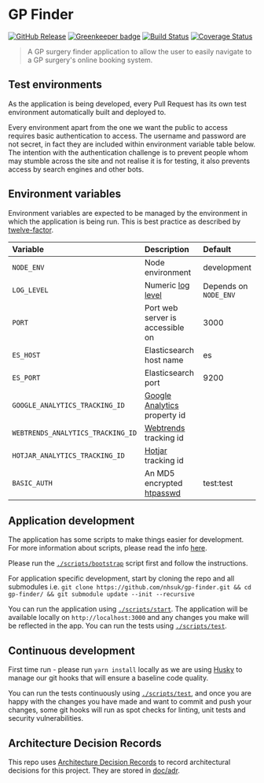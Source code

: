 # GP Finder

[![GitHub Release](https://img.shields.io/github/release/nhsuk/gp-finder.svg)](https://github.com/nhsuk/gp-finder/releases/latest/)
[![Greenkeeper badge](https://badges.greenkeeper.io/nhsuk/gp-finder.svg)](https://greenkeeper.io/)
[![Build Status](https://travis-ci.org/nhsuk/gp-finder.svg?branch=master)](https://travis-ci.org/nhsuk/gp-finder)
[![Coverage Status](https://coveralls.io/repos/github/nhsuk/gp-finder/badge.svg?branch=master)](https://coveralls.io/github/nhsuk/gp-finder?branch=master)

> A GP surgery finder application to allow the user to easily navigate to a GP
surgery's online booking system.

## Test environments

As the application is being developed, every Pull Request has its own test
environment automatically built and deployed to.

Every environment apart from the one we want the public to access requires
basic authentication to access. The username and password are not secret, in
fact they are included within environment variable table below.
The intention with the authentication challenge is to prevent people whom may
stumble across the site and not realise it is for testing, it also prevents
access by search engines and other bots.

## Environment variables

Environment variables are expected to be managed by the environment in which
the application is being run. This is best practice as described by
[twelve-factor](https://12factor.net/config).

| Variable                          | Description                                                                                   | Default               |
| :-------------------------------- | :-------------------------------------------------------------------------------------------- | :-------------------- |
| `NODE_ENV`                        | Node environment                                                                              | development           |
| `LOG_LEVEL`                       | Numeric [log level](https://github.com/trentm/node-bunyan#levels)                             | Depends on `NODE_ENV` |
| `PORT`                            | Port web server is accessible on                                                              | 3000                  |
| `ES_HOST`                         | Elasticsearch host name                                                                       | es                    |
| `ES_PORT`                         | Elasticsearch port                                                                            | 9200                  |
| `GOOGLE_ANALYTICS_TRACKING_ID`    | [Google Analytics](https://www.google.co.uk/analytics) property id                            |                       |
| `WEBTRENDS_ANALYTICS_TRACKING_ID` | [Webtrends](https://www.webtrends.com/) tracking id                                           |                       |
| `HOTJAR_ANALYTICS_TRACKING_ID`    | [Hotjar](https://www.hotjar.com/) tracking id                                                 |                       |
| `BASIC_AUTH`                      | An MD5 encrypted [htpasswd](https://httpd.apache.org/docs/2.4/misc/password_encryptions.html) | test:test             |

## Application development

The application has some scripts to make things easier for development. For
more information about scripts, please read the info [here](scripts/README.md).

Please run the [`./scripts/bootstrap`](scripts/bootstrap) script first and
follow the instructions.

For application specific development, start by cloning the repo and all
submodules i.e. `git clone https://github.com/nhsuk/gp-finder.git && cd
gp-finder/ && git submodule update --init --recursive`

You can run the application using [`./scripts/start`](scripts/start).
The application will be available locally on `http://localhost:3000` and any changes you make
will be reflected in the app.
You can run the tests using [`./scripts/test`](scripts/test).

## Continuous development

First time run - please run `yarn install` locally as we are using
[Husky](https://www.npmjs.com/package/husky]) to manage our git hooks that will
ensure a baseline code quality.

You can run the tests continuously using [`./scripts/test`](scripts/test), and
once you are happy with the changes you have made and want to commit and push
your changes, some git hooks will run as spot checks for linting, unit tests
and security vulnerabilities.

## Architecture Decision Records

This repo uses
[Architecture Decision Records](http://thinkrelevance.com/blog/2011/11/15/documenting-architecture-decisions)
to record architectural decisions for this project.
They are stored in [doc/adr](doc/adr).
